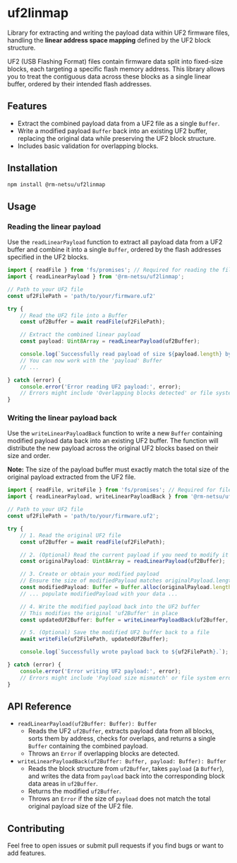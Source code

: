 # uf2linmap

Library for extracting and writing the payload data within UF2 firmware files, handling the **linear address space mapping** defined by the UF2 block structure.

UF2 (USB Flashing Format) files contain firmware data split into fixed-size blocks, each targeting a specific flash memory address. This library allows you to treat the contiguous data across these blocks as a single linear buffer, ordered by their intended flash addresses.

## Features

* Extract the combined payload data from a UF2 file as a single `Buffer`.
* Write a modified payload `Buffer` back into an existing UF2 buffer, replacing the original data while preserving the UF2 block structure.
* Includes basic validation for overlapping blocks.

## Installation

```bash
npm install @rm-netsu/uf2linmap
```

## Usage

### Reading the linear payload

Use the `readLinearPayload` function to extract all payload data from a UF2 buffer and combine it into a single `Buffer`, ordered by the flash addresses specified in the UF2 blocks.

```typescript
import { readFile } from 'fs/promises'; // Required for reading the file
import { readLinearPayload } from '@rm-netsu/uf2linmap';

// Path to your UF2 file
const uf2FilePath = 'path/to/your/firmware.uf2'

try {
    // Read the UF2 file into a Buffer
    const uf2Buffer = await readFile(uf2FilePath);

    // Extract the combined linear payload
    const payload: Uint8Array = readLinearPayload(uf2Buffer);

    console.log(`Successfully read payload of size ${payload.length} bytes.`);
    // You can now work with the 'payload' Buffer
    // ...

} catch (error) {
    console.error('Error reading UF2 payload:', error);
    // Errors might include 'Overlapping blocks detected' or file system errors
}
```

### Writing the linear payload back

Use the `writeLinearPayloadBack` function to write a new `Buffer` containing modified payload data back into an existing UF2 buffer. The function will distribute the new payload across the original UF2 blocks based on their size and order.

**Note:** The size of the payload buffer must exactly match the total size of the original payload extracted from the UF2 file.

```typescript
import { readFile, writeFile } from 'fs/promises'; // Required for file operations
import { readLinearPayload, writeLinearPayloadBack } from '@rm-netsu/uf2linmap';

// Path to your UF2 file
const uf2FilePath = 'path/to/your/firmware.uf2';

try {
    // 1. Read the original UF2 file
    const uf2Buffer = await readFile(uf2FilePath);

    // 2. (Optional) Read the current payload if you need to modify it
    const originalPayload: Uint8Array = readLinearPayload(uf2Buffer);

    // 3. Create or obtain your modified payload
    // Ensure the size of modifiedPayload matches originalPayload.length
    const modifiedPayload: Buffer = Buffer.alloc(originalPayload.length);
    // ... populate modifiedPayload with your data ...

    // 4. Write the modified payload back into the UF2 buffer
    // This modifies the original 'uf2Buffer' in place
    const updatedUf2Buffer: Buffer = writeLinearPayloadBack(uf2Buffer, modifiedPayload);

    // 5. (Optional) Save the modified UF2 buffer back to a file
    await writeFile(uf2FilePath, updatedUf2Buffer);

    console.log(`Successfully wrote payload back to ${uf2FilePath}.`);

} catch (error) {
    console.error('Error writing UF2 payload:', error);
    // Errors might include 'Payload size mismatch' or file system errors
}
```

## API Reference

* `readLinearPayload(uf2Buffer: Buffer): Buffer`
    * Reads the UF2 `uf2Buffer`, extracts payload data from all blocks, sorts them by address, checks for overlaps, and returns a single `Buffer` containing the combined payload.
    * Throws an `Error` if overlapping blocks are detected.
* `writeLinearPayloadBack(uf2Buffer: Buffer, payload: Buffer): Buffer`
    * Reads the block structure from `uf2Buffer`, takes `payload` (a `Buffer`), and writes the data from `payload` back into the corresponding block data areas in `uf2Buffer`.
    * Returns the modified `uf2Buffer`.
    * Throws an `Error` if the size of `payload` does not match the total original payload size of the UF2 file.

## Contributing

Feel free to open issues or submit pull requests if you find bugs or want to add features.
